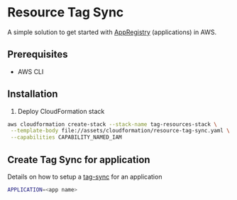# Resource Tag Sync

A simple solution to get started with [AppRegistry](https://docs.aws.amazon.com/servicecatalog/latest/arguide/overview-appreg.html) (applications) in AWS.

## Prerequisites

- AWS CLI

## Installation

1. Deploy CloudFormation stack

```bash
aws cloudformation create-stack --stack-name tag-resources-stack \
 --template-body file://assets/cloudformation/resource-tag-sync.yaml \
 --capabilities CAPABILITY_NAMED_IAM
```

## Create Tag Sync for application

Details on how to setup a [tag-sync](https://docs.aws.amazon.com/servicecatalog/latest/arguide/app-tag-sync.html) for an application

```bash
APPLICATION=<app name>

```
